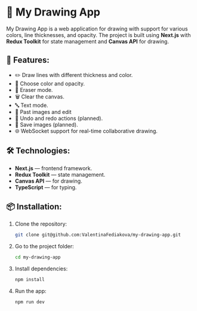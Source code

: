 # 🎨 My Drawing App

My Drawing App is a web application for drawing with support for various colors, line thicknesses, and opacity. The project is built using **Next.js** with **Redux Toolkit** for state management and **Canvas API** for drawing.

## 🚀 **Features:**

- ✏️ Draw lines with different thickness and color.
- 🎨 Choose color and opacity.
- 🧽 Eraser mode.
- 🗑️ Clear the canvas.
- 🔤 Text mode.
- 🌃 Past images and edit
- 🔄 Undo and redo actions (planned).
- 📂 Save images (planned).
- 🌐 WebSocket support for real-time collaborative drawing.

## 🛠️ **Technologies:**

- **Next.js** — frontend framework.
- **Redux Toolkit** — state management.
- **Canvas API** — for drawing.
- **TypeScript** — for typing.

## 📦 **Installation:**

1. Clone the repository:
   ```bash
   git clone git@github.com:ValentinaFediakova/my-drawing-app.git
   ```
2. Go to the project folder:
   ```bash
   cd my-drawing-app
   ```
3. Install dependencies:
   ```bash
   npm install
   ```
4. Run the app:
   ```bash
   npm run dev
   ```

